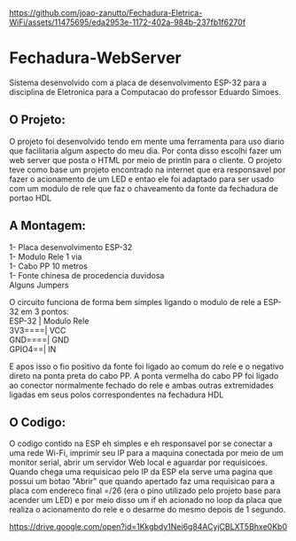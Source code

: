 


https://github.com/joao-zanutto/Fechadura-Eletrica-WiFi/assets/11475695/eda2953e-1172-402a-984b-237fb1f6270f


# Fechadura-WebServer
Sistema desenvolvido com a placa de desenvolvimento ESP-32 para a disciplina de Eletronica para a Computacao do professor Eduardo Simoes.

## O Projeto:

O projeto foi desenvolvido tendo em mente uma ferramenta para uso diario que facilitaria algum aspecto do meu dia. Por conta disso escolhi fazer um web server que posta o HTML por meio de println para o cliente. O projeto teve como base um projeto encontrado na internet que era responsavel por fazer o acionamento de um LED e entao ele foi adaptado para ser usado com um modulo de rele que faz o chaveamento da fonte da fechadura de portao HDL

## A Montagem:
1- Placa desenvolvimento ESP-32\
1- Modulo Rele 1 via\
1- Cabo PP 10 metros\
1- Fonte chinesa de procedencia duvidosa\
Alguns Jumpers

O circuito funciona de forma bem simples ligando o modulo de rele a ESP-32 em 3 pontos:\
ESP-32 | Modulo Rele\
3V3====| VCC\
GND====| GND\
GPIO4==| IN

E apos isso o fio positivo da fonte foi ligado ao comum do rele e o negativo direto na ponta preta do cabo PP. A ponta vermelha do cabo PP foi ligado ao conector normalmente fechado do rele e ambas outras extremidades ligadas em seus polos correspondentes na fechadura HDL

## O Codigo:

O codigo contido na ESP eh simples e eh responsavel por se conectar a uma rede Wi-Fi, imprimir seu IP para a maquina conectada por meio de um monitor serial, abrir um servidor Web local e aguardar por requisicoes. Quando chega uma requisicao pelo IP da ESP ela serve uma pagina que possui um botao "Abrir" que quando apertado faz uma requisicao para a placa com endereco final =/26 (era o pino utilizado pelo projeto base para acender um LED) e por meio disso um if eh acionado no loop da placa que realiza o acionamento do rele e o desarme do mesmo depois de 1 segundo.

https://drive.google.com/open?id=1Kkgbdy1Nei6g84ACyjCBLXT5Bhxe0Kb0

